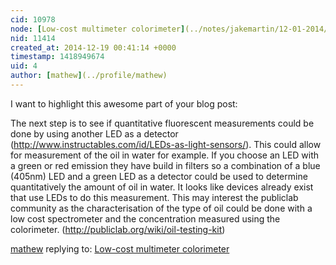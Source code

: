 ```yaml
---
cid: 10978
node: [Low-cost multimeter colorimeter](../notes/jakemartin/12-01-2014/low-cost-multimeter-colorimeter)
nid: 11414
created_at: 2014-12-19 00:41:14 +0000
timestamp: 1418949674
uid: 4
author: [mathew](../profile/mathew)
---
```


I want to highlight this awesome part of your blog post: 

The next step is to see if quantitative fluorescent measurements could be done by using another LED as a detector (http://www.instructables.com/id/LEDs-as-light-sensors/). This could allow for measurement of the oil in water for example. If you choose an LED with a green or red emission they have build in filters so a combination of a blue (405nm) LED and a green LED as a detector could be used to determine quantitatively the amount of oil in water. It looks like devices already exist that use LEDs to do this measurement. This may interest the publiclab community as the characterisation of the type of oil could be done with a low cost spectrometer and the concentration measured using the colorimeter. (http://publiclab.org/wiki/oil-testing-kit)

[mathew](../profile/mathew) replying to: [Low-cost multimeter colorimeter](../notes/jakemartin/12-01-2014/low-cost-multimeter-colorimeter)


